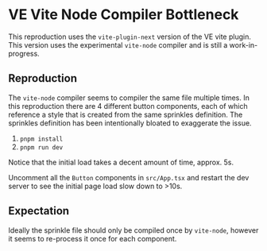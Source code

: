# VE Vite Node Compiler Bottleneck

This reproduction uses the `vite-plugin-next` version of the VE vite plugin.
This version uses the experimental `vite-node` compiler and is still a work-in-progress.

## Reproduction

The `vite-node` compiler seems to compiler the same file multiple times.
In this reproduction there are 4 different button components, each of which reference a style that is created from the same sprinkles definition.
The sprinkles definition has been intentionally bloated to exaggerate the issue.

1. `pnpm install`
1. `pnpm run dev`

Notice that the initial load takes a decent amount of time, approx. 5s.

Uncomment all the `Button` components in `src/App.tsx` and restart the dev server to see the initial page load slow down to >10s.

## Expectation

Ideally the sprinkle file should only be compiled once by `vite-node`, however it seems to re-process it once for each component.
